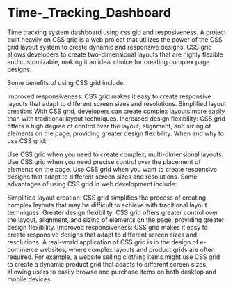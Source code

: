 # Time-_Tracking_Dashboard
Time tracking system dashboard using css gid and resposiveness.
A project built heavily on CSS grid is a web project that utilizes the power of the CSS grid layout system to create dynamic and responsive designs. CSS grid allows developers to create two-dimensional layouts that are highly flexible and customizable, making it an ideal choice for creating complex page designs.

Some benefits of using CSS grid include:

Improved responsiveness: CSS grid makes it easy to create responsive layouts that adapt to different screen sizes and resolutions.
Simplified layout creation: With CSS grid, developers can create complex layouts more easily than with traditional layout techniques.
Increased design flexibility: CSS grid offers a high degree of control over the layout, alignment, and sizing of elements on the page, providing greater design flexibility.
When and why to use CSS grid:

Use CSS grid when you need to create complex, multi-dimensional layouts.
Use CSS grid when you need precise control over the placement of elements on the page.
Use CSS grid when you want to create responsive designs that adapt to different screen sizes and resolutions.
Some advantages of using CSS grid in web development include:

Simplified layout creation: CSS grid simplifies the process of creating complex layouts that may be difficult to achieve with traditional layout techniques.
Greater design flexibility: CSS grid offers greater control over the layout, alignment, and sizing of elements on the page, providing greater design flexibility.
Improved responsiveness: CSS grid makes it easy to create responsive designs that adapt to different screen sizes and resolutions.
A real-world application of CSS grid is in the design of e-commerce websites, where complex layouts and product grids are often required. For example, a website selling clothing items might use CSS grid to create a dynamic product grid that adapts to different screen sizes, allowing users to easily browse and purchase items on both desktop and mobile devices.

